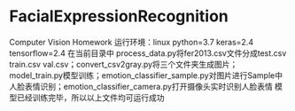 # FacialExpressionRecognition
Computer Vision Homework
运行环境：linux python=3.7 keras=2.4 tensorflow=2.4
在当前目录中 process_data.py将fer2013.csv文件分成test.csv train.csv val.csv；convert_csv2gray.py将三个文件夹生成图片；model_train.py模型训练；emotion_classifier_sample.py对图片进行Sample中人脸表情识别；emotion_classifier_camera.py打开摄像头实时识别人脸表情
模型已经训练完毕，所以以上文件均可运行成功
